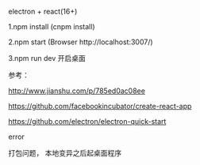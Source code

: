 
electron + react(16+) 

1.npm install (cnpm install)

2.npm start (Browser http://localhost:3007/) 

3.npm run dev 开启桌面


参考：

http://www.jianshu.com/p/785ed0ac08ee

https://github.com/facebookincubator/create-react-app

https://github.com/electron/electron-quick-start


error
 
 打包问题， 本地变异之后起桌面程序